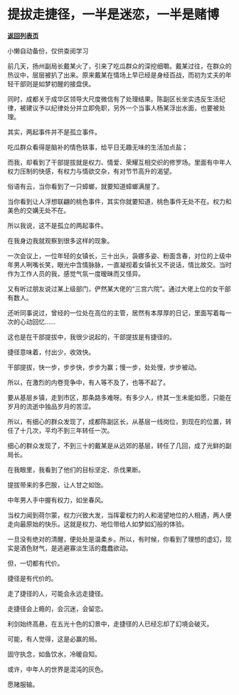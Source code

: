 # 提拔走捷径，一半是迷恋，一半是赌博

[**返回列表页**](/gzh/费曼的小茶馆)

小懒自动备份，仅供查阅学习

前几天，扬州副局长戴某火了，引来了吃瓜群众的深挖细嚼。戴某过往，在群众的热议中，层层被扒了出来。原来戴某在情场上早已经是身经百战，而初为丈夫的年轻干部则是如梦初醒的接盘侠。

同时，成都关于成华区领导大尺度微信有了处理结果。陈副区长坐实违反生活纪律，被建议予以纪律处分并立即免职，另外一个当事人杨某浮出水面，也要被处理。

  

其实，两起事件并不是孤立事件。

吃瓜群众看得是脑补的情色轶事，给平日无趣无味的生活加点盐；

而我，却看到了干部提拔就是权力、情爱、荣耀互相交织的修罗场。里面有中年人权力压制的快感，有权力与情欲交杂，有对节节高升的渴望。

  

俗语有云，当你看到了一只蟑螂，就要知道蟑螂满屋了。

当你看到让人浮想联翩的桃色事件，其实你就要知道，桃色事件无处不在。权力和美色的交媾无处不在。

所以我说，这不是孤立的两起事件。

在我身边我就观察到很多这样的现象。

一次会议上，一位年轻的女镇长，三十出头，袅娜多姿、粉面含春，对位的上级中年男人咧嘴长笑，眼光中含情脉脉，一直凝视着女镇长又不说话，情比故交。当时作为工作人员的我，感觉气氛一度暧昧而又怪异。

又有听过朋友说过某上级部门，俨然某大佬的“三宫六院”。通过大佬上位的女干部有数人。

还听同事说过，曾经的一位处在高位的主管，居然有本厚厚的日记，里面写着每一次的心动回忆……

  

这也是在干部提拔中，我很少说起的，干部提拔是有捷径的。

捷径意味着，付出少，收效快。

干部提拔，快一步，步步快，步步为赢；慢一步，处处慢，步步被动。

所以，在激烈的内卷竞争中，有人等不及了，也等不起了。

要从基层乡镇，走到市区，那条路多难呀。有多少人，终其一生未能如愿，只能在岁月的流逝中独品岁月的苦涩。

所以，有细心的群众发现了，成都陈副区长，从基层一线岗位，到现在的位置，转任了十几次，平均不到三年转任一次。

细心的群众发现了，不到三十的戴某是从远郊的基层，转任了几回，成了光鲜的副局长。

在我眼里，我看到了他们的目标坚定、杀伐果断。

  

提拔带来的多巴胺，让人甘之如饴。

中年男人手中握有权力，如坐春风。

当权力闻到荷尔蒙，权力兴致大发，当挥霍权力的人和渴望地位的人相遇，两人便走向最原始的快乐。这就是权力、地位带给人如梦如幻般的体验。

一旦没有绝对的清醒，便处处是温柔乡。所以，有时候，你看到了理想的虚幻，现实是酒色财气，是逃避寡淡生活的蠢蠢欲动。

  

但，一切都有代价。

捷径是有代价的。

走了捷径的人，可能会永远走捷径。

走捷径会上瘾的，会沉迷，会留恋。

利剑始终高悬，在五光十色的幻景中，走捷径的人已经忘却了幻境会破灭。

可能，有人觉得，这是必赢的局。

固守执念，如鱼饮水，冷暖自知。

或许，中年人的世界是混沌的灰色。

愿赌服输。

  

  

